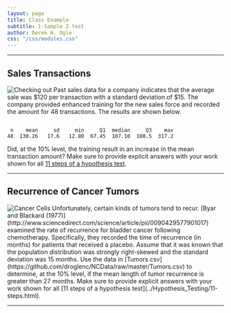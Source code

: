 ```yaml
---
layout: page
title: Class Example
subtitle: 1-Sample Z-test
author: Derek H. Ogle
css: "/css/modules.css"
---
```


----

## Sales Transactions
<img src="http://derekogle.com/NCMTH107/modules/zimgs/checkout2.jpg" alt="Checking out" class="img-right">
Past sales data for a company indicates that the average sale was $120 per transaction with a standard deviation of $15.  The company provided enhanced training for the new sales force and recorded the amount for 48 transactions.  The results are shown below.

<pre><code>
 n    mean     sd     min     Q1  median     Q3    max
48  130.26   17.6   12.80  67.45  107.10  180.5  317.2 </code></pre>

Did, at the 10% level, the training result in an increase in the mean transaction amount?  Make sure to provide explicit answers with your work shown for all [11 steps of a hypothesis test](../Hypothesis_Testing/11-steps.html).

----


## Recurrence of Cancer Tumors
<img src="http://derekogle.com/NCMTH107/modules/zimgs/cancer-cells.jpg" alt="Cancer Cells" class="img-right">
Unfortunately, certain kinds of tumors tend to recur.  [Byar and Blackard (1977)](http://www.sciencedirect.com/science/article/pii/0090429577901017) examined the rate of recurrence for bladder cancer following chemotherapy.  Specifically, they recorded the time of recurrence (in months) for patients that received a placebo.  Assume that it was known that the population distribution was strongly right-skewed and the standard deviation was 15 months.  Use the data in [Tumors.csv](https://github.com/droglenc/NCData/raw/master/Tumors.csv) to determine, at the 10% level, if the mean length of tumor recurrence is greater than 27 months.  Make sure to provide explicit answers with your work shown for all [11 steps of a hypothesis test](../Hypothesis_Testing/11-steps.html).

----
